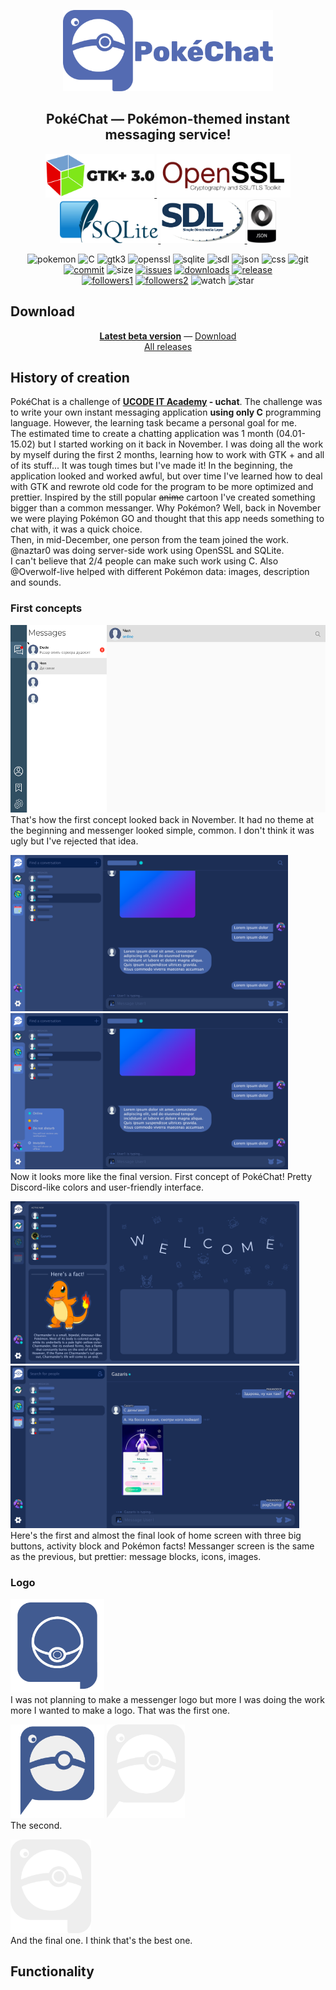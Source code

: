 <head>
    <p align="center">
        <a href="https://github.com/PAXANDDOS/PokeChat/">
            <img src="https://github.com/PAXANDDOS/PAXANDDOS/blob/main/PokeChat/Header/PokeChat.png?raw=true" height="130px">
        </a>
        <h2 align="center">PokéChat — Pokémon-themed instant messaging service!</h2>
    </p>
</head>
<p align="center">
        <a href="https://www.gtk.org/" target="_blank">
            <img src="https://github.com/PAXANDDOS/PAXANDDOS/blob/main/PokeChat/Header/gtk+3.png?raw=true" height="70">
        </a>
        <a href="https://www.openssl.org/" target="_blank">
            <img src="https://github.com/PAXANDDOS/PAXANDDOS/blob/main/PokeChat/Header/openssl.png?raw=true" height="70">
        </a>
        <a href="https://sqlite.org/index.html" target="_blank">
            <img src="https://github.com/PAXANDDOS/PAXANDDOS/blob/main/PokeChat/Header/sqlite3.png?raw=true" height="70">
        </a>
        <a href="https://www.libsdl.org/index.php" target="_blank">
            <img src="https://github.com/PAXANDDOS/PAXANDDOS/blob/main/Images/Endgame/sdl.png?raw=true" height="70">
        </a>
        <a href="https://github.com/DaveGamble/cJSON" target="_blank">
            <img src="https://github.com/PAXANDDOS/PAXANDDOS/blob/main/PokeChat/Header/cjson.png?raw=true" height="70">
        </a>
</p>
<p align="center">
    <img alt="pokemon" src="https://img.shields.io/badge/Pokémon-3581E5.svg?style=flat-square&logo=pokémon&logoColor=white" />
    <img alt="C" src="https://img.shields.io/badge/C-3581E5.svg?style=flat-square&logo=c&logoColor=white" />
    <img alt="gtk3" src="https://img.shields.io/badge/-GTK+3.0-3581E5?style=flat-square&logo=gtk+&logoColor=white" />
    <img alt="openssl" src="https://img.shields.io/badge/-OpenSSL-3581E5?style=flat-square&logo=openssl&logoColor=white" />
    <img alt="sqlite" src="https://img.shields.io/badge/-SQLite-3581E5?style=flat-square&logo=sqlite&logoColor=white" />
    <img alt="sdl" src="https://img.shields.io/badge/-SDL-3581E5?style=flat-square&logo=sdl&logoColor=white" />
    <img alt="json" src="https://img.shields.io/badge/-JSON-3581E5?style=flat-square&logo=json&logoColor=white" />
    <img alt="css" src="https://img.shields.io/badge/-CSS3-3581E5?style=flat-square&logo=css3&logoColor=white" />
    <img alt="git" src="https://img.shields.io/badge/-Git-3581E5?style=flat-square&logo=git&logoColor=white" /><br>
    <a href="https://github.com/PAXANDDOS/PokeChat/commits/main" target="_blank"><img alt="commit" src="https://img.shields.io/github/last-commit/PAXANDDOS/PokeChat?color=3581E5&label=last%20commit&style=flat-square" /></a>
    <img alt="size" src="https://img.shields.io/github/repo-size/PAXANDDOS/PokeChat?color=3581E5&style=flat-square" />
    <a href="https://github.com/PAXANDDOS/PokeChat/issues" target="_blank"><img alt="issues" src="https://img.shields.io/github/issues/PAXANDDOS/PokeChat?color=3581E5&style=flat-square" /></a>
    <a href="https://github.com/PAXANDDOS/PokeChat/releases" target="_blank"><img alt="downloads" src="https://img.shields.io/github/downloads/PAXANDDOS/PokeChat/total?color=3581E5&style=flat-square" /></a>
    <a href="https://github.com/PAXANDDOS/PokeChat/releases" target="_blank"><img alt="release" src="https://img.shields.io/github/v/release/PAXANDDOS/PokeChat?color=3581E5&include_prereleases&style=flat-square" /><br></a>
    <a href="https://github.com/PAXANDDOS/" target="_blank"><img alt="followers1" src="https://img.shields.io/github/followers/PAXANDDOS?color=3581E5&label=Follow%20me&style=social" /></a>
    <a href="https://github.com/naztar0" target="_blank"><img alt="followers2" src="https://img.shields.io/github/followers/naztar0?label=Follow%20naztar&style=social" /></a>
    <img alt="watch" src="https://img.shields.io/github/watchers/PAXANDDOS/PokeChat?label=Watch&style=social" />
    <img alt="star" src="https://img.shields.io/github/stars/PAXANDDOS/PokeChat?style=social" />
</p>
<h2>Download</h2>
    <p align="center">
    <a href="https://github.com/PAXANDDOS/PokeChat/releases/tag/0.9.5-beta" target="_blank"><b>Latest beta version</b></a> — <a href="https://github.com/PAXANDDOS/PokeChat/archive/0.9.5-beta.zip" target="_blank">Download</a><br>
    <a href="https://github.com/PAXANDDOS/PokeChat/releases" target="_blank">All releases</a>
    </p>
<h2>History of creation</h2>
<p align="left">
PokéChat is a challenge of <b><a href="https://ucode.world/" target="_blank">UCODE IT Academy</a> - uchat</b>. The challenge was to write your own instant messaging application <b>using only C</b> programming language. However, the learning task became a personal goal for me.<br>The estimated time to create a chatting application was 1 month (04.01-15.02) but I started working on it back in November. I was doing all the work by myself during the first 2 months, learning how to work with GTK + and all of its stuff... It was tough times but I've made it! In the beginning, the application looked and worked awful, but over time I've learned how to deal with GTK and rewrote old code for the program to be more optimized and prettier. Inspired by the still popular <strike>anime</strike> cartoon I've created something bigger than a common messanger. Why Pokémon? Well, back in November we were playing Pokémon GO and thought that this app needs something to chat with, it was a quick choice.<br>Then, in mid-December, one person from the team joined the work. @naztar0 was doing server-side work using OpenSSL and SQLite.<br>I can't believe that 2/4 people can make such work using C. Also @Overwolf-live helped with different Pokémon data: images, description and sounds.
</p>
<h3>First concepts</h3>
<p align="left">
    <img src="https://raw.githubusercontent.com/PAXANDDOS/PAXANDDOS/main/PokeChat/description/Concept1.png" height="300"><br>
    That's how the first concept looked back in November. It had no theme at the beginning and messenger looked simple, common. I don't think it was ugly but I've rejected that idea.
</p>
<p align="left">
    <img src="https://raw.githubusercontent.com/PAXANDDOS/PAXANDDOS/main/PokeChat/description/Concept2.png" height="250"><img src="https://raw.githubusercontent.com/PAXANDDOS/PAXANDDOS/main/PokeChat/description/Concept2StatusTab.png" height="250"><br>
    Now it looks more like the final version. First concept of PokéChat! Pretty Discord-like colors and user-friendly interface.
</p>
<p align="left">
    <img src="https://raw.githubusercontent.com/PAXANDDOS/PAXANDDOS/main/PokeChat/description/Concept2.5WelcomeScreenUpdate.png" height="260">
    <img src="https://raw.githubusercontent.com/PAXANDDOS/PAXANDDOS/main/PokeChat/description/Concept2.5.png" height="260"><br>
    Here's the first and almost the final look of home screen with three big buttons, activity block and Pokémon facts! Messanger screen is the same as the previous, but prettier: message blocks, icons, images.
</p>
<h3>Logo</h3>
<p align="left">
    <img src="https://raw.githubusercontent.com/PAXANDDOS/PAXANDDOS/main/PokeChat/description/logo1.png" height="150"><br>
    I was not planning to make a messenger logo but more I was doing the work more I wanted to make a logo. That was the first one.
</p>
<p align="left">
    <img src="https://raw.githubusercontent.com/PAXANDDOS/PAXANDDOS/main/PokeChat/description/logo2.png" height="150">
    <img src="https://raw.githubusercontent.com/PAXANDDOS/PAXANDDOS/main/PokeChat/description/logo2%2C5.png" height="150"><br>
    The second.
</p>
<p align="left">
    <img src="https://raw.githubusercontent.com/PAXANDDOS/PAXANDDOS/main/PokeChat/description/logo3.png" height="150"><br>
    And the final one. I think that's the best one.
</p>
<h2>Functionality</h2>
